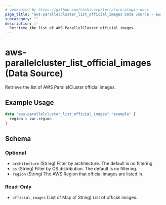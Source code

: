 ```yaml
---
# generated by https://github.com/hashicorp/terraform-plugin-docs
page_title: "aws-parallelcluster_list_official_images Data Source - aws-parallelcluster"
subcategory: ""
description: |-
  Retrieve the list of AWS ParallelCluster official images.
---
```


# aws-parallelcluster_list_official_images (Data Source)

Retrieve the list of AWS ParallelCluster official images.

## Example Usage

```terraform
data "aws-parallelcluster_list_official_images" "example" {
  region = var.region
}
```

<!-- schema generated by tfplugindocs -->
## Schema

### Optional

- `architecture` (String) Filter by architecture. The default is no filtering.
- `os` (String) Filter by OS distribution. The default is no filtering.
- `region` (String) The AWS Region that official images are listed in.

### Read-Only

- `official_images` (List of Map of String) List of official images.
